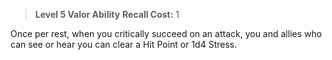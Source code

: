 > **Level 5 Valor Ability**
> **Recall Cost:** 1

Once per rest, when you critically succeed on an attack, you and allies who can see or hear you can clear a Hit Point or 1d4 Stress.

